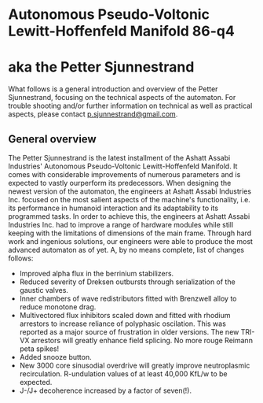 # Autonomous Pseudo-Voltonic Lewitt-Hoffenfeld Manifold 86-q4
# aka the Petter Sjunnestrand

What follows is a general introduction and overview of the Petter Sjunnestrand, focusing on the technical aspects of the automaton.
For trouble shooting and/or further information on technical as well as practical aspects, please contact p.sjunnestrand@gmail.com.

## General overview

The Petter Sjunnestrand is the latest installment of the Ashatt Assabi Industries' Autonomous Pseudo-Voltonic Lewitt-Hoffenfeld Manifold. It comes with considerable improvements of numerous parameters and is expected to vastly ourperform its predecessors.
When designing the newest version of the automaton, the engineers at Ashatt Assabi Industries Inc. focused on the most salient aspects
of the machine's functionality, i.e. its performance in humanoid interaction and its adaptability to its programmed tasks.
In order to achieve this, the engineers at Ashatt Assabi Industries Inc. had to improve a range of hardware modules while still keeping with the limitations of dimensions of the main frame. Through hard work and ingenious solutions, our engineers were able to produce the most advanced automaton as of yet. A, by no means complete, list of changes follows:

- Improved alpha flux in the berrinium stabilizers.
- Reduced severity of Dreksen outbursts through serialization of the gaustic valves.
- Inner chambers of wave redistributors fitted with Brenzwell alloy to reduce monotone drag.
- Multivectored flux inhibitors scaled down and fitted with rhodium arrestors to increase reliance of polyphasic oscilation. This was reported as a major source of frustration in older versions. The new TRI-VX arrestors will greatly enhance field splicing. No more rouge Reimann peta spikes!
- Added snooze button.
- New 3000 core sinusodial overdrive will greatly improve neutroplasmic recirculation. R-undulation values of at least 40,000 KfL/w to be expected.
- J-/J+ decoherence increased by a factor of seven(!).